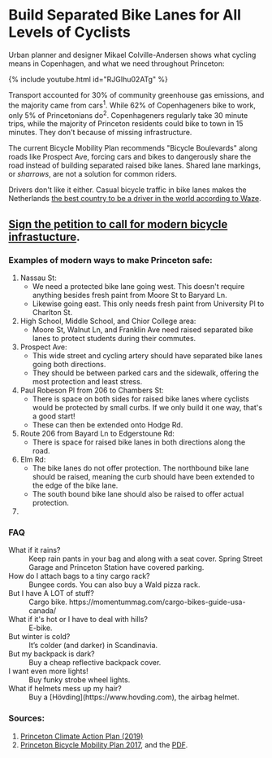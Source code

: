 # Build Separated Bike Lanes for All Levels of Cyclists

Urban planner and designer Mikael Colville-Andersen shows what cycling means in Copenhagen, and what we need throughout Princeton:

{% include youtube.html id="RJGIhu02ATg" %}

Transport accounted for 30% of community greenhouse gas emissions, and the majority came from cars<sup>1</sup>. While 62% of Copenhageners bike to work, only 5% of Princetonians do<sup>2</sup>. Copenhageners regularly take 30 minute trips, while the majority of Princeton residents could bike to town in 15 minutes. They don't because of missing infrastructure.


The current Bicycle Mobility Plan recommends "Bicycle Boulevards" along roads like Prospect Ave, forcing cars and bikes to dangerously share the road instead of building separated raised bike lanes. Shared lane markings, or *sharrows*, are not a solution for common riders.

Drivers don't like it either. Casual bicycle traffic in bike lanes makes the Netherlands [the best country to be a driver in the world according to Waze](https://dailyhive.com/vancouver/best-place-in-the-world-to-be-a-driver-netherlands).

## [Sign the petition to call for modern bicycle infrastucture](https://www.change.org).

### Examples of modern ways to make Princeton safe:

1. Nassau St:
   * We need a protected bike lane going west. This doesn't require anything besides fresh paint from Moore St to Baryard Ln.
   * Likewise going east. This only needs fresh paint from University Pl to Charlton St.
2. High School, Middle School, and Chior College area:
   * Moore St, Walnut Ln, and Franklin Ave need raised separated bike lanes to protect students during their commutes.
3. Prospect Ave:
   * This wide street and cycling artery should have separated bike lanes going both directions.
   * They should be between parked cars and the sidewalk, offering the most protection and least stress.
4. Paul Robeson Pl from 206 to Chambers St:
   * There is space on both sides for raised bike lanes where cyclists would be protected by small curbs. If we only build it one way, that's a good start!
   * These can then be extended onto Hodge Rd.
5. Route 206 from Bayard Ln to Edgerstoune Rd:
   * There is space for raised bike lanes in both directions along the road.
6. Elm Rd:
   * The bike lanes do not offer protection. The northbound bike lane should be raised, meaning the curb should have been extended to the edge of the bike lane.
   * The south bound bike lane should also be raised to offer actual protection.
7. 

### FAQ
<dl>
  <dt>What if it rains?</dt>
  <dd>Keep rain pants in your bag and along with a seat cover. Spring Street Garage and Princeton Station have covered parking.</dd>
  
  <dt>How do I attach bags to a tiny cargo rack?</dt>
  <dd>Bungee cords. You can also buy a Wald pizza rack.</dd>

  <dt>But I have A LOT of stuff?</dt>
  <dd>Cargo bike. https://momentummag.com/cargo-bikes-guide-usa-canada/</dd>
  
  <dt>What if it's hot or I have to deal with hills?</dt>
  <dd>E-bike.</dd>  
  
  <dt>But winter is cold?</dt>
  <dd>It’s colder (and darker) in Scandinavia.</dd>

  <dt>But my backpack is dark?</dt>
  <dd>Buy a cheap reflective backpack cover.</dd>
  
  <dt>I want even more lights!</dt>
  <dd>Buy funky strobe wheel lights.</dd>
  
  <dt>What if helmets mess up my hair?</dt>
  <dd>Buy a [Hövding](https://www.hovding.com), the airbag helmet.</dd>
</dl>


### Sources:
1. [Princeton Climate Action Plan (2019)](https://www.sustainableprinceton.org/wordpress/wp-content/uploads/2019/11/princeton-climate-action-plan-report.pdf)
2. [Princeton Bicycle Mobility Plan 2017](https://www.princetonnj.gov/658/Bicycle-MobilityStudy), and the [PDF](https://www.princetonnj.gov/DocumentCenter/View/1695/2017-Princeton-Bicycle-Mobility-Plan-PDF).

